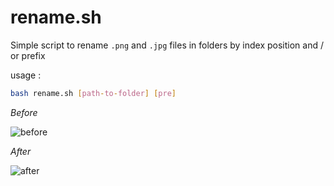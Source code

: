 # rename.sh

Simple script to rename ```.png``` and ```.jpg``` files in folders by index position and / or prefix

usage : 
```bash
bash rename.sh [path-to-folder] [pre]
```

*Before*

<img src="/Users/adrianoperlini/Documents/code/bash/utils/filename/img/before.png" alt="before"  />  

*After*

<img src="/Users/adrianoperlini/Documents/code/bash/utils/filename/img/after.png" alt="after" />  
